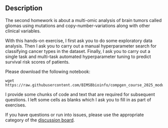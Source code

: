 Description
------------

The second homework is about a multi-omic analysis of brain tumors called gliomas using mutations and copy-number-variations along with other clinical variables. 

With this hands-on exercise, I first ask you to do some exploratory data analysis.
Then I ask you to carry out a manual hyperparameter search for classifying cancer types in the dataset. 
Finally, I ask you to carry out a single task and multi-task automated hyperparameter tuning to predict survival risk scores of patients. 

Please download the following notebook: 

```
wget https://raw.githubusercontent.com/BIMSBbioinfo/compgen_course_2025_module3/refs/heads/main/homeworks/hw2/day2_hw_lgg_gbm.ipynb
```

I provide some chunks of code and text that are required for subsequent questions. 
I left some cells as blanks which I ask you to fill in as part of exercises. 

If you have questions or run into issues, please  use the appropriate category of the [discussion board](https://github.com/BIMSBbioinfo/compgen_course_2025_module3/discussions). 




